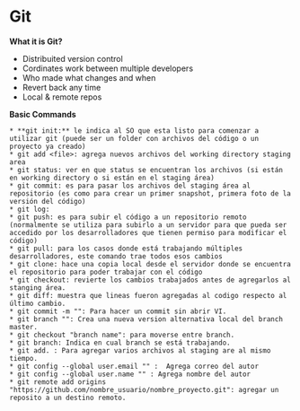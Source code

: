 # Git

**What it is Git?**
* Distribuited version control 
* Cordinates work between multiple developers
* Who made what changes and when
* Revert back any time
* Local & remote repos

**Basic Commands**

	* **git init:** le indica al SO que esta listo para comenzar a utilizar git (puede ser un folder con archivos del código o un proyecto ya creado)
	* git add <file>: agrega nuevos archivos del working directory staging area
	* git status: ver en que status se encuentran los archivos (si están en working directory o si están en el staging área)
	* git commit: es para pasar los archivos del staging área al repositorio (es como para crear un primer snapshot, primera foto de la versión del código)
	* git log: 
	* git push: es para subir el código a un repositorio remoto (normalmente se utiliza para subirlo a un servidor para que pueda ser accedido por los desarrolladores que tienen permiso para modificar el código)
	* git pull: para los casos donde está trabajando múltiples desarrolladores, este comando trae todos esos cambios
	* git clone: hace una copia local desde el servidor donde se encuentra el repositorio para poder trabajar con el código
	* git checkout: revierte los cambios trabajados antes de agregarlos al stanging área.
	* git diff: muestra que lineas fueron agregadas al codigo respecto al último cambio.
	* git commit -m "": Para hacer un commit sin abrir VI.
	* git branch "": Crea una nueva version alternativa local del branch master.
	* git checkout "branch name": para moverse entre branch.
	* git branch: Indica en cual branch se está trabajando.
	* git add. : Para agregar varios archivos al staging are al mismo tiempo.
	* git config --global user.email "" :  Agrega correo del autor
	* git config --global user.name "" : Agrega nombre del autor
	* git remote add origins "https://github.com/nombre_usuario/nombre_proyecto.git": agregar un reposito a un destino remoto.
